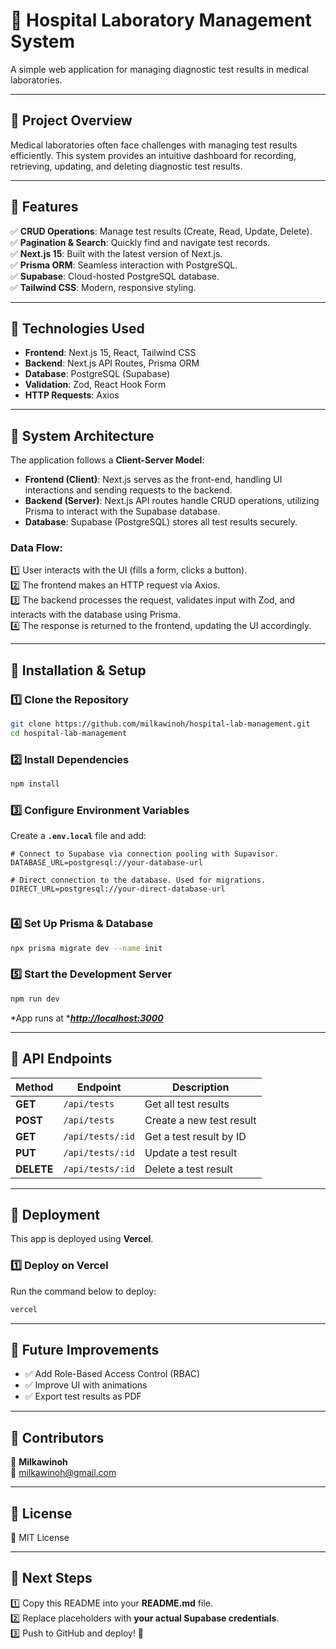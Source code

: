 # 🚀 Hospital Laboratory Management System

A simple web application for managing diagnostic test results in medical laboratories.

---

## 📌 Project Overview

Medical laboratories often face challenges with managing test results efficiently. This system provides an intuitive dashboard for recording, retrieving, updating, and deleting diagnostic test results.

---

## 📌 Features

✅ **CRUD Operations**: Manage test results (Create, Read, Update, Delete).\
✅ **Pagination & Search**: Quickly find and navigate test records.\
✅ **Next.js 15**: Built with the latest version of Next.js.\
✅ **Prisma ORM**: Seamless interaction with PostgreSQL.\
✅ **Supabase**: Cloud-hosted PostgreSQL database.\
✅ **Tailwind CSS**: Modern, responsive styling.

---

## 📌 Technologies Used

- **Frontend**: Next.js 15, React, Tailwind CSS
- **Backend**: Next.js API Routes, Prisma ORM
- **Database**: PostgreSQL (Supabase)
- **Validation**: Zod, React Hook Form
- **HTTP Requests**: Axios

---

## 📌 System Architecture

The application follows a **Client-Server Model**:

- **Frontend (Client)**: Next.js serves as the front-end, handling UI interactions and sending requests to the backend.
- **Backend (Server)**: Next.js API routes handle CRUD operations, utilizing Prisma to interact with the Supabase database.
- **Database**: Supabase (PostgreSQL) stores all test results securely.

### **Data Flow:**

1️⃣ User interacts with the UI (fills a form, clicks a button).\
2️⃣ The frontend makes an HTTP request via Axios.\
3️⃣ The backend processes the request, validates input with Zod, and interacts with the database using Prisma.\
4️⃣ The response is returned to the frontend, updating the UI accordingly.

---

## 📌 Installation & Setup

### **1️⃣ Clone the Repository**

```bash
git clone https://github.com/milkawinoh/hospital-lab-management.git
cd hospital-lab-management
```

### **2️⃣ Install Dependencies**

```bash
npm install
```

### **3️⃣ Configure Environment Variables**

Create a **`.env.local`** file and add:

```env
# Connect to Supabase via connection pooling with Supavisor.
DATABASE_URL=postgresql://your-database-url

# Direct connection to the database. Used for migrations.
DIRECT_URL=postgresql://your-direct-database-url


```

### **4️⃣ Set Up Prisma & Database**

```bash
npx prisma migrate dev --name init
```

### **5️⃣ Start the Development Server**

```bash
npm run dev
```

*App runs at ****[http://localhost:3000](http://localhost:3000)***

---

## 📌 API Endpoints

| Method     | Endpoint         | Description              |
| ---------- | ---------------- | ------------------------ |
| **GET**    | `/api/tests`     | Get all test results     |
| **POST**   | `/api/tests`     | Create a new test result |
| **GET**    | `/api/tests/:id` | Get a test result by ID  |
| **PUT**    | `/api/tests/:id` | Update a test result     |
| **DELETE** | `/api/tests/:id` | Delete a test result     |

---

## 📌 Deployment

This app is deployed using **Vercel**.

### **1️⃣ Deploy on Vercel**

Run the command below to deploy:

```bash
vercel
```

---



## 📌 Future Improvements

- ✅ Add Role-Based Access Control (RBAC)
- ✅ Improve UI with animations
- ✅ Export test results as PDF

---

## 📌 Contributors

👤 **Milkawinoh**\
📧 milkawinoh@gmail.com

---

## 📌 License

📜 MIT License

---

## 📌 Next Steps

1️⃣ Copy this README into your **README.md** file.\
2️⃣ Replace placeholders with **your actual Supabase credentials**.\
3️⃣ Push to GitHub and deploy! 🚀


